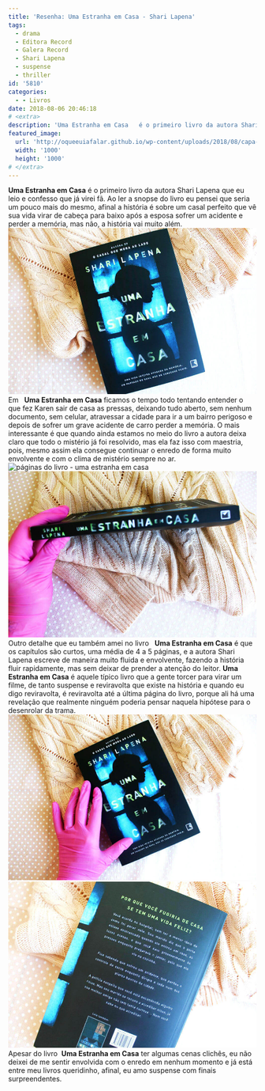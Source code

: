 ```yaml
---
title: 'Resenha: Uma Estranha em Casa - Shari Lapena'
tags:
  - drama
  - Editora Record
  - Galera Record
  - Shari Lapena
  - suspense
  - thriller
id: '5810'
categories:
  - - Livros
date: 2018-08-06 20:46:18
# <extra>
description: 'Uma Estranha em Casa   é o primeiro livro da autora Shari Lapena que eu leio e confesso que já virei fã. Ao ler a snopse do livro eu pensei que seria um pouco mais do mesmo, afinal a história é sobre um casal perfeito que vê sua vida virar de cabeça para baixo após a esposa sofrer um acidente e perder a memória, mas não, a história vai muito além. Em   Uma Estranha em Casa   ficamos o tempo todo tentando entender o que fez Karen sair de casa as pressas, deixando tudo aberto, sem nenhum documento, sem celular, atravessar a cidade para ir a um bairro perigoso e depois de sofrer um grave acidente de carro perder a memória. O mais interessante é que quando ainda estamos no meio do livro a autora deixa claro que todo o mistério já &hellip;'
featured_image: 
  url: 'http://oqueeuiafalar.github.io/wp-content/uploads/2018/08/capa-livro-uma-estranha-em-casa-com-luva-rosa.jpg'
  width: '1000'
  height: '1000'
# </extra>
---
```


**Uma Estranha em Casa** é o primeiro livro da autora Shari Lapena que eu leio e confesso que já virei fã. Ao ler a snopse do livro eu pensei que seria um pouco mais do mesmo, afinal a história é sobre um casal perfeito que vê sua vida virar de cabeça para baixo após a esposa sofrer um acidente e perder a memória, mas não, a história vai muito além. ![capa do livro - uma estranha em casa](/wp-content/uploads/2018/07/capa-livro-uma-estranha-em-casa.jpg) Em   **Uma Estranha em Casa** ficamos o tempo todo tentando entender o que fez Karen sair de casa as pressas, deixando tudo aberto, sem nenhum documento, sem celular, atravessar a cidade para ir a um bairro perigoso e depois de sofrer um grave acidente de carro perder a memória. O mais interessante é que quando ainda estamos no meio do livro a autora deixa claro que todo o mistério já foi resolvido, mas ela faz isso com maestria, pois, mesmo assim ela consegue continuar o enredo de forma muito envolvente e com o clima de mistério sempre no ar. ![páginas do livro - uma estranha em casa](/wp-content/uploads/2018/08/páginas-do-livro-uma-estraha-em-casa.jpg) ![lombada do livro - uma estranha em casa](/wp-content/uploads/2018/08/lombada-livro-uma-estranha-em-casa.jpg) Outro detalhe que eu também amei no livro   **Uma Estranha em Casa** é que os capítulos são curtos, uma média de 4 a 5 páginas, e a autora Shari Lapena escreve de maneira muito fluida e envolvente, fazendo a história fluir rapidamente, mas sem deixar de prender a atenção do leitor. **Uma Estranha em Casa** é aquele típico livro que a gente torcer para virar um filme, de tanto suspense e reviravolta que existe na história e quando eu digo reviravolta, é reviravolta até a última página do livro, porque ali há uma revelação que realmente ninguém poderia pensar naquela hipótese para o desenrolar da trama. ![livro - uma estranha em casa](/wp-content/uploads/2018/08/capa-livro-uma-estranha-em-casa-com-luva-rosa.jpg) ![contra capa - uma estranha em casa](/wp-content/uploads/2018/08/contra-capa-livro-uma-estranha-em-casa.jpg) Apesar do livro  **Uma Estranha em Casa** ter algumas cenas clichês, eu não deixei de me sentir envolvida com o enredo em nenhum momento e já está entre meu livros queridinho, afinal, eu amo suspense com finais surpreendentes.
